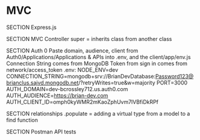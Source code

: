 # MVC

SECTION Express.js


SECTION MVC Controller
  super = inherits class from another class

SECTION Auth 0
    Paste domain, audience, client from Auth0/Applications/Applications & APIs into .env, and the client/app/env.js
    Connection String comes from MongoDB
    Token from sign in comes from network/access_token
.env:
NODE_ENV=dev
CONNECTION_STRING=mongodb+srv://BrianDevDatabase:Password123@brianclus.sajvd.mongodb.net/<insert-projectname>?retryWrites=true&w=majority
PORT=3000
AUTH_DOMAIN=dev-bcrossley712.us.auth0.com
AUTH_AUDIENCE=https://brian-dev.com
AUTH_CLIENT_ID=omph0kyWMR2mKaoZphUvm7lVBfiDkRPf

SECTION relationships
  .populate = adding a virtual type from a model to a find function

SECTION Postman
  API tests
    